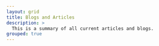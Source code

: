 ```yaml
---
layout: grid
title: Blogs and Articles
description: >
  This is a summary of all current articles and blogs.
grouped: true
---
```

